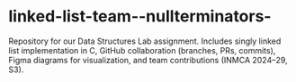 # linked-list-team--nullterminators-
Repository for our Data Structures Lab assignment. Includes singly linked list implementation in C, GitHub collaboration (branches, PRs, commits), Figma diagrams for visualization, and team contributions (INMCA 2024–29, S3).

